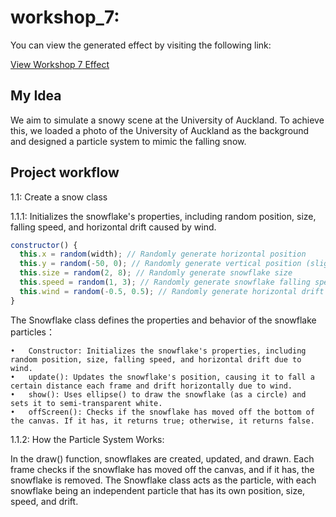 # workshop_7:

You can view the generated effect by visiting the following link:

[View Workshop 7 Effect]( https://tianhui1112.github.io/workshop-7/)


## My Idea


We aim to simulate a snowy scene at the University of Auckland. To achieve this, we loaded a photo of the University of Auckland as the background and designed a particle system to mimic the falling snow.



## Project workflow


1.1: Create a snow class

1.1.1: Initializes the snowflake's properties, including random position, size, falling speed, and horizontal drift caused by wind.
```javascript
constructor() {
  this.x = random(width); // Randomly generate horizontal position
  this.y = random(-50, 0); // Randomly generate vertical position (slightly above the canvas)
  this.size = random(2, 8); // Randomly generate snowflake size
  this.speed = random(1, 3); // Randomly generate snowflake falling speed
  this.wind = random(-0.5, 0.5); // Randomly generate horizontal drift due to wind
}
```
The Snowflake class defines the properties and behavior of the snowflake particles：

	•	Constructor: Initializes the snowflake's properties, including random position, size, falling speed, and horizontal drift due to wind.
	•	update(): Updates the snowflake's position, causing it to fall a certain distance each frame and drift horizontally due to wind.
	•	show(): Uses ellipse() to draw the snowflake (as a circle) and sets it to semi-transparent white.
	•	offScreen(): Checks if the snowflake has moved off the bottom of the canvas. If it has, it returns true; otherwise, it returns false.

1.1.2:  How the Particle System Works:

In the draw() function, snowflakes are created, updated, and drawn. Each frame checks if the snowflake has moved off the canvas, and if it has, the snowflake is removed. The Snowflake class acts as the particle, with each snowflake being an independent particle that has its own position, size, speed, and drift.
